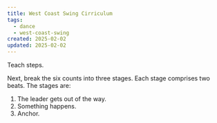 ```yaml
---
title: West Coast Swing Cirriculum
tags:
  - dance
  - west-coast-swing
created: 2025-02-02
updated: 2025-02-02
---
```


Teach steps.

Next, break the six counts into three stages. Each stage comprises two beats. The stages are:

1. The leader gets out of the way.
2. Something happens.
3. Anchor.